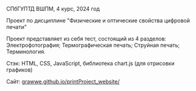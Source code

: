 СПбГУПТД ВШПМ, 4 курс, 2024 год

Проект по дисциплине "Физические и оптические свойства цифровой печати"

Проект представляет из себя тест, состоящий из 4 разделов:
  Электрофотография;
  Термографическая печать;
  Струйная печать;
  Терминология.

Стэк:
HTML, CSS, JavaScript, библиотека chart.js (для отрисовки графиков)

Сайт:
[grawwe.github.io/printProject_website/](https://grawwe.github.io/printProject_website/)
